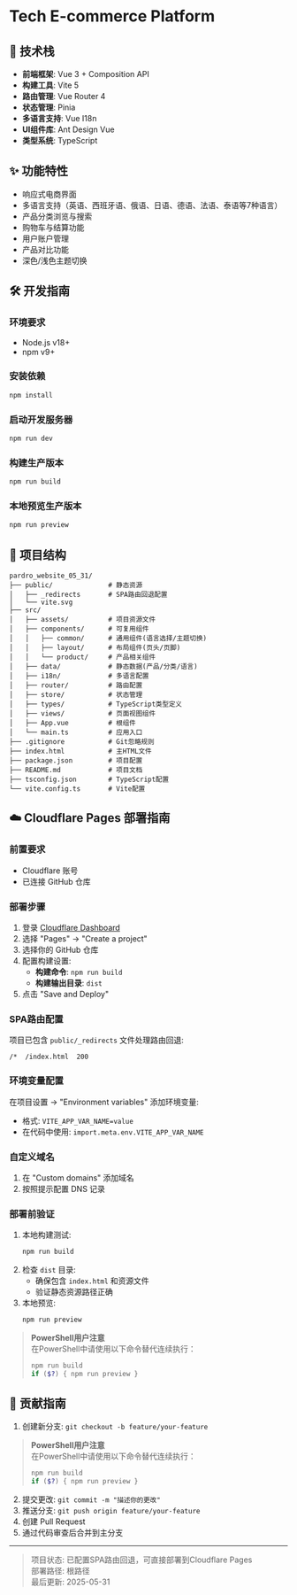 # Tech E-commerce Platform

## 🚀 技术栈
- **前端框架**: Vue 3 + Composition API
- **构建工具**: Vite 5
- **路由管理**: Vue Router 4
- **状态管理**: Pinia
- **多语言支持**: Vue I18n
- **UI组件库**: Ant Design Vue
- **类型系统**: TypeScript

## ✨ 功能特性
- 响应式电商界面
- 多语言支持（英语、西班牙语、俄语、日语、德语、法语、泰语等7种语言）
- 产品分类浏览与搜索
- 购物车与结算功能
- 用户账户管理
- 产品对比功能
- 深色/浅色主题切换

## 🛠️ 开发指南

### 环境要求
- Node.js v18+
- npm v9+

### 安装依赖
```bash
npm install
```

### 启动开发服务器
```bash
npm run dev
```

### 构建生产版本
```bash
npm run build
```

### 本地预览生产版本
```bash
npm run preview
```

## 📂 项目结构
```
pardro_website_05_31/
├── public/              # 静态资源
│   ├── _redirects       # SPA路由回退配置
│   └── vite.svg
├── src/
│   ├── assets/          # 项目资源文件
│   ├── components/      # 可复用组件
│   │   ├── common/      # 通用组件(语言选择/主题切换)
│   │   ├── layout/      # 布局组件(页头/页脚)
│   │   └── product/     # 产品相关组件
│   ├── data/            # 静态数据(产品/分类/语言)
│   ├── i18n/            # 多语言配置
│   ├── router/          # 路由配置
│   ├── store/           # 状态管理
│   ├── types/           # TypeScript类型定义
│   ├── views/           # 页面视图组件
│   ├── App.vue          # 根组件
│   └── main.ts          # 应用入口
├── .gitignore           # Git忽略规则
├── index.html           # 主HTML文件
├── package.json         # 项目配置
├── README.md            # 项目文档
├── tsconfig.json        # TypeScript配置
└── vite.config.ts       # Vite配置
```

## ☁️ Cloudflare Pages 部署指南

### 前置要求
- Cloudflare 账号
- 已连接 GitHub 仓库

### 部署步骤
1. 登录 [Cloudflare Dashboard](https://dash.cloudflare.com)
2. 选择 "Pages" → "Create a project"
3. 选择你的 GitHub 仓库
4. 配置构建设置:
   - **构建命令**: `npm run build`
   - **构建输出目录**: `dist`
5. 点击 "Save and Deploy"

### SPA路由配置
项目已包含 `public/_redirects` 文件处理路由回退:
```
/*  /index.html  200
```

### 环境变量配置
在项目设置 → "Environment variables" 添加环境变量:
- 格式: `VITE_APP_VAR_NAME=value`
- 在代码中使用: `import.meta.env.VITE_APP_VAR_NAME`

### 自定义域名
1. 在 "Custom domains" 添加域名
2. 按照提示配置 DNS 记录

### 部署前验证
1. 本地构建测试:
   ```bash
   npm run build
   ```
2. 检查 `dist` 目录:
   - 确保包含 `index.html` 和资源文件
   - 验证静态资源路径正确
3. 本地预览:
   ```bash
   npm run preview
   ```

> **PowerShell用户注意**  
> 在PowerShell中请使用以下命令替代连续执行：
> ```powershell
> npm run build
> if ($?) { npm run preview }
> ```

## 🤝 贡献指南
1. 创建新分支: `git checkout -b feature/your-feature`

> **PowerShell用户注意**  
> 在PowerShell中请使用以下命令替代连续执行：
> ```powershell
> npm run build
> if ($?) { npm run preview }
> ```
2. 提交更改: `git commit -m "描述你的更改"`
3. 推送分支: `git push origin feature/your-feature`
4. 创建 Pull Request
5. 通过代码审查后合并到主分支

---

> 项目状态: 已配置SPA路由回退，可直接部署到Cloudflare Pages  
> 部署路径: 根路径  
> 最后更新: 2025-05-31
